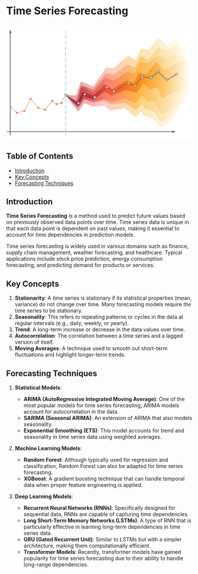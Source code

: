 # Time Series Forecasting

![Time_Series_Forecasting](images/Time_Series_Forecasting.png)

## Table of Contents

- [Introduction](#introduction)
- [Key Concepts](#key-concepts)
- [Forecasting Techniques](#forecasting-techniques)

## Introduction

**Time Series Forecasting** is a method used to predict future values based on previously observed data points over time. Time series data is unique in that each data point is dependent on past values, making it essential to account for time dependencies in prediction models.

Time series forecasting is widely used in various domains such as finance, supply chain management, weather forecasting, and healthcare. Typical applications include stock price prediction, energy consumption forecasting, and predicting demand for products or services.

## Key Concepts

1. **Stationarity**: A time series is stationary if its statistical properties (mean, variance) do not change over time. Many forecasting models require the time series to be stationary.
2. **Seasonality**: This refers to repeating patterns or cycles in the data at regular intervals (e.g., daily, weekly, or yearly).
3. **Trend**: A long-term increase or decrease in the data values over time.
4. **Autocorrelation**: The correlation between a time series and a lagged version of itself.
5. **Moving Averages**: A technique used to smooth out short-term fluctuations and highlight longer-term trends.

## Forecasting Techniques

1. **Statistical Models**:
   - **ARIMA (AutoRegressive Integrated Moving Average)**: One of the most popular models for time series forecasting, ARIMA models account for autocorrelation in the data.
   - **SARIMA (Seasonal ARIMA)**: An extension of ARIMA that also models seasonality.
   - **Exponential Smoothing (ETS)**: This model accounts for trend and seasonality in time series data using weighted averages.

2. **Machine Learning Models**:
   - **Random Forest**: Although typically used for regression and classification, Random Forest can also be adapted for time series forecasting.
   - **XGBoost**: A gradient boosting technique that can handle temporal data when proper feature engineering is applied.

3. **Deep Learning Models**:
   - **Recurrent Neural Networks (RNNs)**: Specifically designed for sequential data, RNNs are capable of capturing time dependencies.
   - **Long Short-Term Memory Networks (LSTMs)**: A type of RNN that is particularly effective in learning long-term dependencies in time series data.
   - **GRU (Gated Recurrent Unit)**: Similar to LSTMs but with a simpler architecture, making them computationally efficient.
   - **Transformer Models**: Recently, transformer models have gained popularity for time series forecasting due to their ability to handle long-range dependencies.


